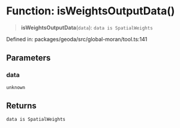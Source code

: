 # Function: isWeightsOutputData()

> **isWeightsOutputData**(`data`): `data is SpatialWeights`

Defined in: packages/geoda/src/global-moran/tool.ts:141

## Parameters

### data

`unknown`

## Returns

`data is SpatialWeights`
